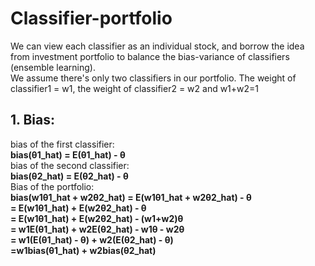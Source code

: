 # Classifier-portfolio
We can view each classifier as an individual stock, and borrow the idea from investment portfolio to balance the bias-variance of classifiers (ensemble learning).  
We assume there's only two classifiers in our portfolio. The weight of classifier1 = w1, the weight of classifier2 = w2 and w1+w2=1
## 1. Bias:
bias of the first classifier:  
**bias(θ1_hat) = E(θ1_hat) - θ**  
bias of the second classifier:  
**bias(θ2_hat) = E(θ2_hat) - θ**  
Bias of the portfolio:   
**bias(w1θ1_hat + w2θ2_hat) = E(w1θ1_hat + w2θ2_hat) - θ**  
                          **= E(w1θ1_hat) + E(w2θ2_hat) - θ**  
                          **= E(w1θ1_hat) + E(w2θ2_hat) - (w1+w2)θ**  
                          **= w1E(θ1_hat) + w2E(θ2_hat) - w1θ - w2θ**  
                          **= w1(E(θ1_hat) - θ) + w2(E(θ2_hat) - θ)**  
                          **=w1bias(θ1_hat) + w2bias(θ2_hat)**  
